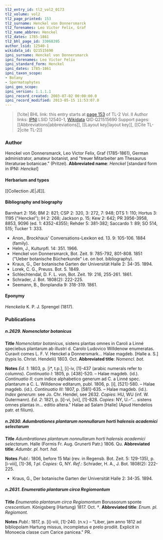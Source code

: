 ```yaml
---
tl2_entry_id: tl2_vol2_0173
tl2_volume: vol2
tl2_page_printed: 153
tl2_surname: Henckel von Donnersmarck
tl2_forenames: Leo Victor Felix, Graf
tl2_name_abbrev: Henckel
tl2_dates: 1785-1861
tl2_bhl_page_id: 33068395
author_lsid: 12540-1
wikidata_id: Q21515690
ipni_surname: Henckel von Donnersmarck
ipni_forenames: Leo Victor Felix
ipni_standard_form: Henckel
ipni_dates: 1785-1861
ipni_taxon_scope: 
- Botany
- Spermatophytes
ipni_geo_scope: 
ipni_version: 1.1.1.1
ipni_record_created: 2003-07-02 00:00:00.0
ipni_record_modified: 2013-05-15 11:53:07.0
---
```


> [!cite] BHL link: this entry starts at [page 153](https://www.biodiversitylibrary.org/page/33068395) of TL-2 Vol. II
> Author links: [IPNI](https://www.ipni.org/a/12540-1) LSID 12540-1, [Wikidata](https://www.wikidata.org/wiki/Q21515690) QID Q21515690
> Support pages: [[Abbreviations|abbreviations]], [[Layout key|layout key]], [[Cite TL-2|cite TL-2]]

### Author

Henckel von Donnersmarck, Leo Victor Felix, Graf (1785-1861), German administrator, amateur botanist, and "treuer Mitarbeiter am Thesaurus literaturae botanicae." (Pritzel). 
**Abbreviated name**: *Henckel* \[standard form in IPNI: *Henckel*\]

#### Herbarium and types

[[Collection JE|JE]].

#### Bibliography and biography

Barnhart 2: 156; BM 2: 821; CSP 2: 320, 3: 272, 7: 948; DTS 1: 110; Hortus 3: 1195 ("Henckel"); IH 2: 268; Jackson p. 15; Kew 2: 642; PR 3956-3958, 8853, 9096 (ed. 1: 4352-4355); Rehder 5: 381-382; Saccardo 1: 89; SO 514, 515; Tucker 1: 333.
- Anon., Brockhaus' Conversations-Lexikon ed. 13. 9: 105-106. 1884 (family).
- Helm, J., Kulturpfl. 14: 351. 1966.
- Henckel von Donnersmarck, Bot. Zeit. 9: 785-792, 801-808. 1851 ("Ueber botanische Bücherkunde" i.e. on bot. bibliography).
- Kraus, G., Der botanische Garten der Universität Halle 2: 34-35. 1894.
- Lorek, C. G., Preuss. Bot. 5. 1849.
- Schlechtendal, D. F. L. von, Bot. Zeit. 19: 216, 255-261. 1861.
- Schrader, J. Bot. 1808(2): 222-225.
- Seemann, B., Bonplandia 9: 318-319. 1861.

#### Eponymy

*Henckelia* K. P. J. Sprengel (1817).

### Publications

##### n.2629. Nomenclator botanicus

**Title**
*Nomenclator botanicus*, sistens plantas omnes in Caroli a Linné speciebus plantarum ab illustri d. Carolo Ludovico Willdenow enumeratas. Curavit comes L. F. V. Henckel a Donnersmark... Halae magdeb. \[Halle a. S.\] (typis Io. Christ. Hendelii) 1803. Oct.
**Abbreviated title**: *Nomencl. bot.*

**Notes**
*Ed. 1*: 1803, p. \[i\*, t.p.\], \[i\]-iv, \[1\]-437 (arabic numerals refer to columns).
*Continuatio I*: 1805, p. \[438\]-520. – Halae magdeb. (id.).
*Continuatio II*: cum indice alphabetico generum ad C. a Linné spec. plantarum a C. L. Willdenow editarum, publ. 1806, p. \[i\], \[521\]-580. – Halae magdeb. (id.).
*Continuatio III*: 1807, p. \[581\]-635. – Halae magdeb. (id.).
*Index generum*: see Jo. Chr. Hendel, see 2632.
*Copies*: HU, WU (inf. W. Gutermann).
*Ed. 2*: 1821, p. \[i\]-vi, \[vii\], \[1\]-828. *Copies*: NY, U.–"... sistens omnes plantas in... editio altera." Halae ad Salam \[Halle\] (Apud Hendelios patr. et filium).

##### n.2630. Adumbrationes plantarum nonnullarum horti halensis academici selectarum

**Title**
*Adumbrationes plantarum nonnullarum horti halensis academici selectarum*. Halle (Formis Fr. Aug. Grunerti Patr.) 1806. Qu.
**Abbreviated title**: *Adumbr. pl. hort. hal.*

**Notes**
*Publ*.: 1806, before 15 Mai (rev. in Regensb. Bot. Zeit. 5: 129-135), p. \[i-viii\], \[1\]-36, *1 pl. Copies*: G, NY.
*Ref*.: Schrader, H. A., J. Bot. 1808(2): 222-225.
- Kraus, G., Der botanische Garten der Universität Halle 2: 34-35. 1894.

##### n.2631. Enumeratio plantarum circa Regiomontum

**Title**
*Enumeratio plantarum circa Regiomontum* Borussorum sponte *crescentium*. Königsberg (Hartung) 1817. Oct. †.
**Abbreviated title**: *Enum. pl. Regiomont.*

**Notes**
*Publ*.: 1817, p. \[i\]-viii, \[1\]-240. (n.v.) – "Liber, jam anno 1812 ad bibliopolam Hartung missus, incompletus e prelo prodiit. Explicit in Monoecia classe cum Carice panicea." PR.

